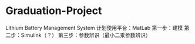 # Graduation-Project
Lithium Battery Management System
计划使用平台：MatLab
第一步：建模
第二步：Simulink（？）
第三步：参数辨识（最小二乘参数辨识）
